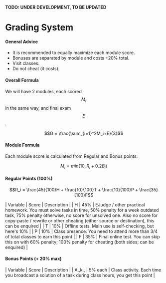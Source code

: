 <!---
The JavaScript code below is needed to suppport rendering of TeX formulas in GitHub Pages.

See this for kramdown:
https://mikelove.wordpress.com/2015/07/01/how-to-use-latex-math-in-rmd-to-display-properly-on-github-pages/
https://varunagrawal.github.io/2018/03/27/latex
https://stackoverflow.com/questions/26275645/how-to-support-latex-in-github-pages

This is a guideline to render formulas:
https://coderoad.ru/49970549/Проблема-рендеринга-некоторого-синтаксиса-latex-в-MathJax-с-Jekyll-на-github
-->
<script type="text/javascript" async
  src="https://cdnjs.cloudflare.com/ajax/libs/mathjax/2.7.5/MathJax.js?config=TeX-AMS-MML_HTMLorMML">
  MathJax.Hub.Config({
    tex2jax: {
      inlineMath: [['$$','$$'], ['\\(','\\)']],
      processEscapes: true
    }
  });
</script>

__TODO: UNDER DEVELOPMENT, TO BE UPDATED__
 
<!--- The present text is copied from https://uneex.ru/HSE/RatingFormula -->

# Grading System

#### General Advice

 * It is recommended to equally maximize each module score.
 * Bonuses are separated by module and costs +20% total.
 * Visit classes.
 * Do not cheat (it costs).

#### Overall Formula

We will have 2 modules, each scored $$M_i$$ in the same way, and final exam $$E$$.

$$G = \frac{\sum_{i=1}^2M_i+E}{3}$$

#### Module Formula

Each module score is calculated from Regular and Bonus points:

$$M_i = min(10, R_i + 0.2B_i)$$

#### Regular Points (100%)

$$R_i = \frac{45}{100}H + \frac{10}{100}T + \frac{10}{100}P + \frac{35}{100}F$$

| Variable | Score   | Description |
| H        | 45%     | EJudge / other practical homework. You must solve tasks in time, 50% penalty for a week outdated task, 75% penalty otherwise, no score for unsolved one. Also no score for copy-paste / rewrite or other cheating (either source or destination), this can be enquired |
| T        | 10%     | Offline tests. Main use is self-checking, but here's 10% |
| P        | 10%     | Class presence. You need to attend more than 3/4 of total classes to earn this point |
| F        | 35%     | Final online test. You can skip this on with 60% penalty; 100% penalty for cheating (both sides; can be enquired) |

#### Bonus Points (+ 20% max)

| Variable | Score   | Description |
| A,,k,,   | 5% each | Class activity. Each time you broadcast a solution of a task during class hours, you get this point |

